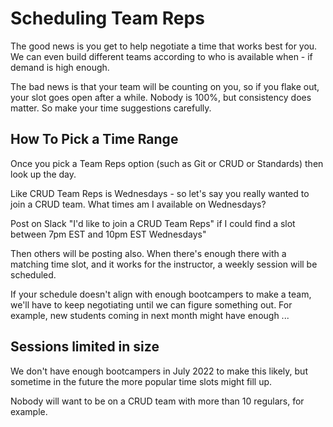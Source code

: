 # Scheduling Team Reps

The good news is you get to help negotiate a time that works best for you. We can even build different teams according to who is available when - if demand is high enough.

The bad news is that your team will be counting on you, so if you flake out, your slot goes open after a while. Nobody is 100%, but consistency does matter. So make your time suggestions carefully.

## How To Pick a Time Range

Once you pick a Team Reps option (such as Git or CRUD or Standards) then look up the day. 

Like CRUD Team Reps is Wednesdays - so let's say you really wanted to join a CRUD team. What times am I available on Wednesdays?

Post on Slack "I'd like to join a CRUD Team Reps" if I could find a slot between 7pm EST and 10pm EST Wednesdays"

Then others will be posting also. When there's enough there with a matching time slot, and it works for the instructor, a weekly session will be scheduled.

If your schedule doesn't align with enough bootcampers to make a team, we'll have to keep negotiating until we can figure something out. For example, new students coming in next month might have enough ...

## Sessions limited in size

We don't have enough bootcampers in July 2022 to make this likely, but sometime in the future the more popular time slots might fill up.

Nobody will want to be on a CRUD team with more than 10 regulars, for example.

